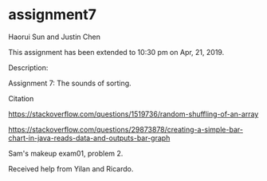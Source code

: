 # assignment7

Haorui Sun and Justin Chen

This assignment has been extended to 10:30 pm on Apr, 21, 2019. 

Description:

Assignment 7: The sounds of sorting. 


Citation

https://stackoverflow.com/questions/1519736/random-shuffling-of-an-array

https://stackoverflow.com/questions/29873878/creating-a-simple-bar-chart-in-java-reads-data-and-outputs-bar-graph

Sam's makeup exam01, problem 2.


Received help from Yilan and Ricardo.
